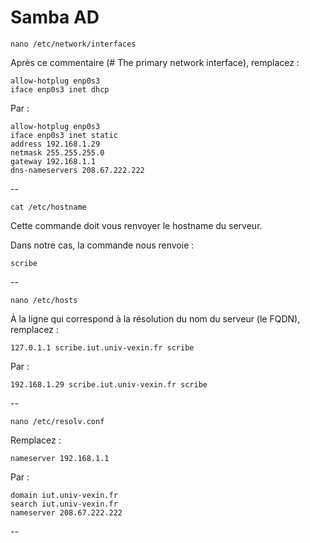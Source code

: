 # Samba AD

`nano /etc/network/interfaces`

Après ce commentaire (# The primary network interface), remplacez :

`allow-hotplug enp0s3`\
`iface enp0s3 inet dhcp`

Par :

`allow-hotplug enp0s3`\
`iface enp0s3 inet static`\
`address 192.168.1.29`\
`netmask 255.255.255.0`\
`gateway 192.168.1.1`\
`dns-nameservers 208.67.222.222`

\--

`cat /etc/hostname`

Cette commande doit vous renvoyer le hostname du serveur.

Dans notre cas, la commande nous renvoie :

`scribe`

\--

`nano /etc/hosts`

À la ligne qui correspond à la résolution du nom du serveur (le FQDN), remplacez :&#x20;

`127.0.1.1 scribe.iut.univ-vexin.fr scribe`

Par :&#x20;

`192.168.1.29 scribe.iut.univ-vexin.fr scribe`

\--

`nano /etc/resolv.conf`

Remplacez :

`nameserver 192.168.1.1`

Par :

`domain iut.univ-vexin.fr`\
`search iut.univ-vexin.fr`\
`nameserver 208.67.222.222`

\--
